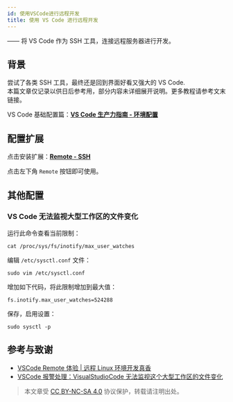 ```yaml
---
id: 使用VSCode进行远程开发
title: 使用 VS Code 进行远程开发
---
```


—— 将 VS Code 作为 SSH 工具，连接远程服务器进行开发。

## 背景

尝试了各类 SSH 工具，最终还是回到界面好看又强大的 VS Code.  
本篇文章仅记录以供日后参考用，部分内容未详细展开说明。更多教程请参考文末链接。

VS Code 基础配置篇：[**VS Code 生产力指南 - 环境配置**](https://wiki-power.com/VSCode生产力指南-环境配置)

## 配置扩展

点击安装扩展：[**Remote - SSH**](https://marketplace.visualstudio.com/items?itemName=ms-vscode-remote.remote-ssh)

点击左下角 `Remote` 按钮即可使用。

## 其他配置

### VS Code 无法监视大型工作区的文件变化

运行此命令查看当前限制：

```shell
cat /proc/sys/fs/inotify/max_user_watches
```

编辑 `/etc/sysctl.conf` 文件：

```shell
sudo vim /etc/sysctl.conf
```

增加如下代码，将此限制增加到最大值：

```shell
fs.inotify.max_user_watches=524288
```

保存，启用设置：

```shell
sudo sysctl -p
```

## 参考与致谢

- [VSCode Remote 体验 | 远程 Linux 环境开发真香](https://zhuanlan.zhihu.com/p/64849549)
- [VSCode 报警处理：VisualStudioCode 无法监视这个大型工作区的文件变化](http://www.deadnine.com/somehow/2019/0208/1481.html)



 > 本文章受 [CC BY-NC-SA 4.0](https://creativecommons.org/licenses/by/4.0/deed.zh) 协议保护，转载请注明出处。

